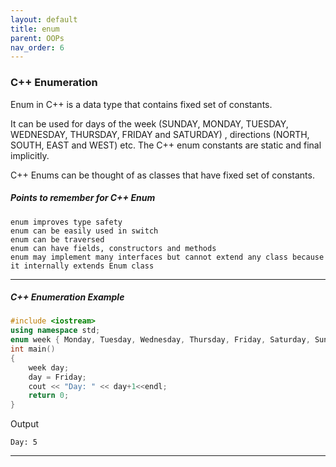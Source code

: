 ```yaml
---
layout: default
title: enum
parent: OOPs
nav_order: 6
---
```

### C++ Enumeration


Enum in C++ is a data type that contains fixed set of constants.

It can be used for days of the week (SUNDAY, MONDAY, TUESDAY, WEDNESDAY, THURSDAY, FRIDAY and SATURDAY) , directions (NORTH, SOUTH, EAST and WEST) etc. The C++ enum constants are static and final implicitly.

C++ Enums can be thought of as classes that have fixed set of constants.

##### Points to remember for C++ Enum


```
enum improves type safety
enum can be easily used in switch
enum can be traversed
enum can have fields, constructors and methods
enum may implement many interfaces but cannot extend any class because it internally extends Enum class
```

----------

##### C++ Enumeration Example

```c++
#include <iostream>  
using namespace std;  
enum week { Monday, Tuesday, Wednesday, Thursday, Friday, Saturday, Sunday };  
int main()  
{  
    week day;  
    day = Friday;  
    cout << "Day: " << day+1<<endl;  
    return 0;  
} 
```
Output
```
Day: 5
```


------------


